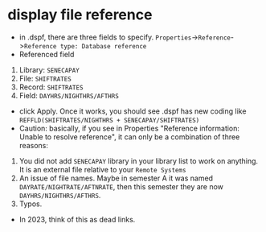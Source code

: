 # display file reference
- in .dspf, there are three fields to specify. ```Properties```->```Reference```->```Reference type: Database reference```
- Referenced field
1. Library: ```SENECAPAY```
2. File: ```SHIFTRATES```
3. Record: ```SHIFTRATES```
4. Field: ```DAYHRS/NIGHTHRS/AFTHRS```
- click Apply. Once it works, you should see .dspf has new coding like ```REFFLD(SHIFTRATES/NIGHTHRS + SENECAPAY/SHIFTRATES)```
- Caution: basically, if you see in Properties "Reference information: Unable to resolve reference", it can only be a combination of three reasons:
1. You did not add ```SENECAPAY``` library in your library list to work on anything. It is an external file relative to your ```Remote Systems```
2. An issue of file names. Maybe in semester A it was named ```DAYRATE/NIGHTRATE/AFTNRATE```, then this semester they are now ```DAYHRS/NIGHTHRS/AFTHRS```.
3. Typos.
- In 2023, think of this as dead links.
